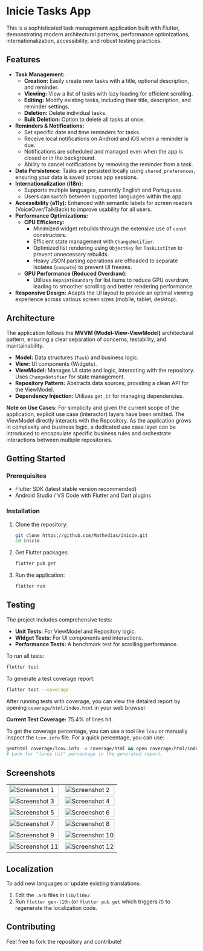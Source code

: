 # Inicie Tasks App

This is a sophisticated task management application built with Flutter, demonstrating modern architectural patterns, performance optimizations, internationalization, accessibility, and robust testing practices.

## Features

-   **Task Management:**
    -   **Creation:** Easily create new tasks with a title, optional description, and reminder.
    -   **Viewing:** View a list of tasks with lazy loading for efficient scrolling.
    -   **Editing:** Modify existing tasks, including their title, description, and reminder settings.
    -   **Deletion:** Delete individual tasks.
    -   **Bulk Deletion:** Option to delete all tasks at once.
-   **Reminders & Notifications:**
    -   Set specific date and time reminders for tasks.
    -   Receive local notifications on Android and iOS when a reminder is due.
    -   Notifications are scheduled and managed even when the app is closed or in the background.
    -   Ability to cancel notifications by removing the reminder from a task.
-   **Data Persistence:** Tasks are persisted locally using `shared_preferences`, ensuring your data is saved across app sessions.
-   **Internationalization (i18n):**
    -   Supports multiple languages, currently English and Portuguese.
    -   Users can switch between supported languages within the app.
-   **Accessibility (a11y):** Enhanced with semantic labels for screen readers (VoiceOver/TalkBack) to improve usability for all users.
-   **Performance Optimizations:**
    -   **CPU Efficiency:**
        -   Minimized widget rebuilds through the extensive use of `const` constructors.
        -   Efficient state management with `ChangeNotifier`.
        -   Optimized list rendering using `ObjectKey` for `TaskListItem` to prevent unnecessary rebuilds.
        -   Heavy JSON parsing operations are offloaded to separate Isolates (`compute`) to prevent UI freezes.
    -   **GPU Performance (Reduced Overdraw):**
        -   Utilizes `RepaintBoundary` for list items to reduce GPU overdraw, leading to smoother scrolling and better rendering performance.
-   **Responsive Design:** Adapts the UI layout to provide an optimal viewing experience across various screen sizes (mobile, tablet, desktop).

## Architecture

The application follows the **MVVM (Model-View-ViewModel)** architectural pattern, ensuring a clear separation of concerns, testability, and maintainability.

-   **Model:** Data structures (`Task`) and business logic.
-   **View:** UI components (Widgets).
-   **ViewModel:** Manages UI state and logic, interacting with the repository. Uses `ChangeNotifier` for state management.
-   **Repository Pattern:** Abstracts data sources, providing a clean API for the ViewModel.
-   **Dependency Injection:** Utilizes `get_it` for managing dependencies.

**Note on Use Cases:**
For simplicity and given the current scope of the application, explicit use case (interactor) layers have been omitted. The ViewModel directly interacts with the Repository. As the application grows in complexity and business logic, a dedicated use case layer can be introduced to encapsulate specific business rules and orchestrate interactions between multiple repositories.

## Getting Started

### Prerequisites

-   Flutter SDK (latest stable version recommended)
-   Android Studio / VS Code with Flutter and Dart plugins

### Installation

1.  Clone the repository:
    ```bash
    git clone https://github.com/Mathvdias/inicie.git
    cd inicie
    ```
2.  Get Flutter packages:
    ```bash
    flutter pub get
    ```
3.  Run the application:
    ```bash
    flutter run
    ```

## Testing

The project includes comprehensive tests:

-   **Unit Tests:** For ViewModel and Repository logic.
-   **Widget Tests:** For UI components and interactions.
-   **Performance Tests:** A benchmark test for scrolling performance.

To run all tests:

```bash
flutter test
```

To generate a test coverage report:

```bash
flutter test --coverage
```

After running tests with coverage, you can view the detailed report by opening `coverage/html/index.html` in your web browser.

**Current Test Coverage:** 75.4% of lines hit.

To get the coverage percentage, you can use a tool like `lcov` or manually inspect the `lcov.info` file. For a quick percentage, you can use:

```bash
genthtml coverage/lcov.info -o coverage/html && open coverage/html/index.html
# Look for "lines hit" percentage in the generated report.
```

## Screenshots

<!-- Add your application screenshots here. Use a table for a grid layout. -->
<table>
  <tr>
    <td>
      <img src="https://github.com/user-attachments/assets/fdf69369-08db-4447-822d-3c9d9b992cf7" width="100%" alt="Screenshot 1">
    </td>
    <td>
      <img src="https://github.com/user-attachments/assets/d4d4fd97-5c33-47ca-bb45-ff3b3438fa7f" width="100%" alt="Screenshot 2">
    </td>
  </tr>
  <tr>
    <td>
      <img src="https://github.com/user-attachments/assets/0f2a5eb3-b6b6-4be6-8bdb-42c9b102dedf" width="100%" alt="Screenshot 3">
    </td>
    <td>
      <img src="https://github.com/user-attachments/assets/499f833d-a8a6-4bf4-909b-8b84f7f78368" width="100%" alt="Screenshot 4">
    </td>
  </tr>
  <tr>
    <td>
      <img src="https://github.com/user-attachments/assets/7a433b70-8984-42c6-9ed6-754331472589" width="100%" alt="Screenshot 5">
    </td>
    <td>
      <img src="https://github.com/user-attachments/assets/77a99faa-04f7-48a8-9ffe-68ead76e49e2" width="100%" alt="Screenshot 6">
    </td>
  </tr>
  <tr>
    <td>
      <img src="https://github.com/user-attachments/assets/18d21069-d332-4523-900a-774526a3aa1d" width="100%" alt="Screenshot 7">
    </td>
    <td>
      <img src="https://github.com/user-attachments/assets/0f9aed82-e1f4-4710-9457-4027eb2726d0" width="100%" alt="Screenshot 8">
    </td>
  </tr>
  <tr>
    <td>
      <img src="https://github.com/user-attachments/assets/523655fd-c9af-493e-9378-0c537cf912e8" width="100%" alt="Screenshot 9">
    </td>
    <td>
      <img src="https://github.com/user-attachments/assets/49ff9a30-634a-41b3-ba7d-b53f1996a04f" width="100%" alt="Screenshot 10">
    </td>
  </tr>
  <tr>
    <td>
      <img src="https://github.com/user-attachments/assets/77e928c5-4624-4064-9916-768b99108c46" width="100%" alt="Screenshot 11">
    </td>
    <td>
      <img src="https://github.com/user-attachments/assets/f559cc67-a340-40a9-9d60-191c09e9403f" width="100%" alt="Screenshot 12">
    </td>
  </tr>
  <!-- Add more rows and images as needed -->
</table>

## Localization

To add new languages or update existing translations:

1.  Edit the `.arb` files in `lib/l10n/`.
2.  Run `flutter gen-l10n` (or `flutter pub get` which triggers it) to regenerate the localization code.

## Contributing

Feel free to fork the repository and contribute!
